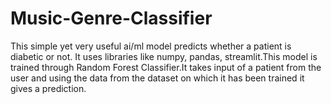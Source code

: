 # Music-Genre-Classifier
This simple yet very useful ai/ml model predicts whether a patient is diabetic or not. It uses libraries like numpy, pandas, streamlit.This model is trained through Random Forest Classifier.It takes input of a patient from the user and using the data from the dataset on which it has been trained it gives a prediction.
